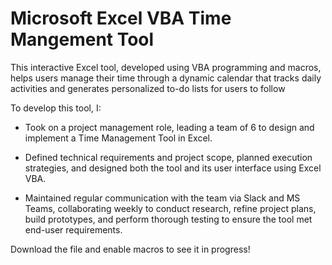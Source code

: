 # Microsoft Excel VBA Time Mangement Tool
This interactive Excel tool, developed using VBA programming and macros, helps users manage their time through a dynamic calendar that tracks daily activities and generates personalized to-do lists for users to follow

To develop this tool, I:

- Took on a project management role, leading a team of 6 to design and implement a Time Management Tool in Excel.
  
- Defined technical requirements and project scope, planned execution strategies, and designed both the tool and its user interface using Excel VBA.

- Maintained regular communication with the team via Slack and MS Teams, collaborating weekly to conduct research, refine project plans, build prototypes, and perform thorough testing to ensure the tool met end-user requirements.

Download the file and enable macros to see it in progress!
